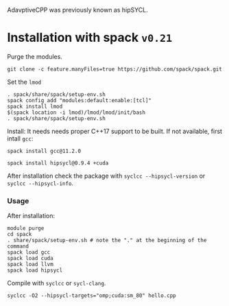 AdavptiveCPP was previously known as hipSYCL.

# Installation with spack `v0.21`
Purge the modules. 
``` 
git clone -c feature.manyFiles=true https://github.com/spack/spack.git
```
Set the `lmod`

```
. spack/share/spack/setup-env.sh
spack config add "modules:default:enable:[tcl]"
spack install lmod
$(spack location -i lmod)/lmod/lmod/init/bash
. spack/share/spack/setup-env.sh
``` 

Install:
It needs needs proper C++17 support to be built. If not available, first intall `gcc`:

 ```
spack install gcc@11.2.0

spack install hipsycl@0.9.4 +cuda
```


After installation check the package with `syclcc --hipsycl-version` or `syclcc --hipsycl-info`.


### Usage
After installation:

```
module purge
cd spack
. share/spack/setup-env.sh # note the "." at the beginning of the command
spack load gcc
spack load cuda
spack load llvm
spack load hipsycl
```
Compile with `syclcc` or `sycl-clang`. 
```
syclcc -O2 --hipsycl-targets="omp;cuda:sm_80" hello.cpp
```

